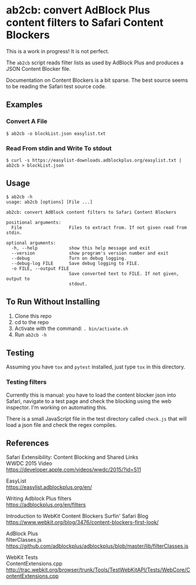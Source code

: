 # ab2cb: convert AdBlock Plus content filters to Safari Content Blockers

This is a work in progress! It is not perfect.

The `ab2cb` script reads filter lists as used by AdBlock Plus and produces a JSON Content Blocker file.

Documentation on Content Blockers is a bit sparse. The best source seems to be reading the Safari test source code.


## Examples

### Convert  A File

```shell
$ ab2cb -o blockList.json easylist.txt
```

### Read From stdin and Write To stdout

```shell
$ curl -s https://easylist-downloads.adblockplus.org/easylist.txt | ab2cb > blockList.json
```

## Usage

```shell
$ ab2cb -h
usage: ab2cb [options] [File ...]

ab2cb: convert AdBlock content filters to Safari Content Blockers

positional arguments:
  File                  Files to extract from. If not given read from stdin.

optional arguments:
  -h, --help            show this help message and exit
  --version             show program's version number and exit
  --debug               Turn on debug logging.
  --debug-log FILE      Save debug logging to FILE.
  -o FILE, --output FILE
                        Save converted text to FILE. If not given, output to
                        stdout.
```


##  To Run Without Installing

1. Clone this repo
2. cd to the repo
3. Activate with the command: `. bin/activate.sh`
4. Run `ab2cb -h`


## Testing

Assuming you have `tox` and `pytest` installed, just type `tox` in this directory.


### Testing filters

Currently this is manual: you have to load the content blocker json into Safari, navigate to a test page and check the blocking using the web inspector. I'm working on automating this.

There is a small JavaScript file in the test directory called `check.js` that will load a json file and check the regex compiles.


## References

Safari Extensibility: Content Blocking and Shared Links  
WWDC 2015 Video  
https://developer.apple.com/videos/wwdc/2015/?id=511

EasyList  
https://easylist.adblockplus.org/en/

Writing Adblock Plus filters  
https://adblockplus.org/en/filters

Introduction to WebKit Content Blockers
Surfin' Safari Blog   
https://www.webkit.org/blog/3476/content-blockers-first-look/

AdBlock Plus  
filterClasses.js  
https://github.com/adblockplus/adblockplus/blob/master/lib/filterClasses.js

WebKit Tests  
ContentExtensions.cpp  
http://trac.webkit.org/browser/trunk/Tools/TestWebKitAPI/Tests/WebCore/ContentExtensions.cpp

